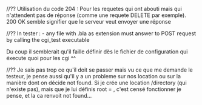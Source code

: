 
//?? Utilisation du code 204 : Pour les requetes qui ont abouti mais qui n'attendent pas de réponse (comme une requete DELETE par exemple). 200 OK semble signifier que le serveur veut envoyer une réponse

//?? In tester : 
		- any file with .bla as extension must answer to POST request by calling the cgi_test executable

Du coup il semblerait qu'il faille définir dès le fichier de configuration qui éxecute quoi pour les cgi ^^

//?? Je sais pas trop ce qu'il doit se passer mais vu ce que me demande le testeur, je pense aussi qu'il y a un probleme sur nos location ou sur la manière dont on décide not found. Si je crée une location /directory (qui n'existe pas), mais que je lui définis root = <un dossier qui existe>, c'est censé fonctionner je pense, et la ca renvoit not found...
